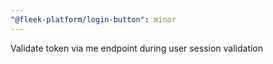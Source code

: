 ```yaml
---
"@fleek-platform/login-button": minor
---
```


Validate token via me endpoint during user session validation
